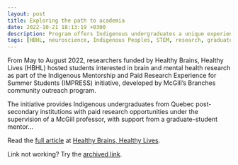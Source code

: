 ```yaml
---
layout: post
title: Exploring the path to academia
date: 2022-10-21 18:13:19 +0300
description: Program offers Indigenous undergraduates a unique experiential learning opportunity to conduct paid neuroscience research
tags: [HBHL, neuroscience, Indigenous Peoples, STEM, research, graduate students, mentorship]
---
```

From May to August 2022, researchers funded by Healthy Brains, Healthy Lives (HBHL) hosted students interested in brain and mental health research as part of the Indigenous Mentorship and Paid Research Experience for Summer Students (IMPRESS) initiative, developed by McGill’s Branches community outreach program. 

The initiative provides Indigenous undergraduates from Quebec post-secondary institutions with paid research opportunities under the supervision of a McGill professor, with support from a graduate-student mentor...

Read the <a href="https://www.mcgill.ca/hbhl/article/research-spotlight/exploring-path-academia">full article</a> at <a href="https://www.mcgill.ca/hbhl/category/article-categories/research-spotlight">Healthy Brains, Healthy Lives</a>.

Link not working? Try the <a href="https://web.archive.org/web/20230303010703/https://www.mcgill.ca/hbhl/article/research-spotlight/exploring-path-academia">archived link</a>.
